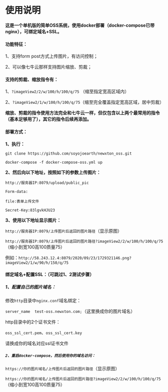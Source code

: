 # 使用说明



**这是一个单机版的简单OSS系统，使用docker部署（docker-compose已带nginx），可绑定域名+SSL。**



#### 功能特征：

1、支持form post方式上传图片，有访问控制；

2、可以像七牛云那样支持图片缩放、剪裁；



#### 支持的剪裁、缩放指令有：

1、`?imageView2/2/w/100/h/100/q/75` （缩至指定宽高区域内）

2、`?imageView2/1/w/100/h/100/q/75`（缩至完全覆盖指定宽高区域，居中剪裁）



**缩放、剪裁的指令使用方法完全和七牛云一样，但仅包含以上两个最常用的指令（基本足够用了），其它的指令后续再添加。**



#### 部署方式：

**1、执行：**

`git clone https://github.com/soyojoearth/newxton_oss.git`

`docker-compose -f docker-compose-oss.yml up `

**2、然后向以下地址，按照如下的参数上传图片：**

`http://服务器IP:8079/upload/public_pic`

`Form-data:`

`file:表单上传文件`

`Secret-Key:83lgvkHJU23`

**3、使用以下地址显示图片：**

`http://服务器IP:8079/上传图片后返回的图片路径`（显示原图）

``http://服务器IP:8079/上传图片后返回的图片路径?imageView2/2/w/100/h/100/q/75``（缩小到宽100高100质量75）

例如：`http://58.243.12.4:8079/2020/09/23/1729321146.png?imageView2/1/w/90/h/150/q/75`



#### 绑定域名+配置SSL：（可跳过1、2测试步骤）

##### **1、配置自己的图片域名：**

修改`http`目录中`nginx.conf`域名绑定：

`server_name  test-oss.newxton.com;`（这里换成你的图片域名）

http目录中的2个证书文件：

`oss_ssl_cert.pem`、`oss_ssl_cert.key`

请换成你的域名对应ssl证书文件

##### `2、重启docker-compose，然后使用你的域名访问：`

`https://你的图片域名/上传图片后返回的图片路径`（显示原图）

``https://你的图片域名/上传图片后返回的图片路径?imageView2/2/w/100/h/100/q/75``（缩小到宽100高100质量75）

